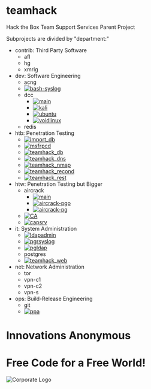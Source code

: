 # teamhack
Hack the Box Team Support Services Parent Project

Subprojects are divided by "department:"
- contrib: Third Party Software
  - afl
  - hg
  - xmrig
- dev: Software      Engineering
  - acng
  - [![bash-syslog](https://github.com/InnovAnon-Inc/bash-syslog/actions/workflows/pkgrel.yml/badge.svg)](https://github.com/InnovAnon-Inc/bash-syslog/actions/workflows/pkgrel.yml)
  - dcc
    - [![main](https://github.com/InnovAnon-Inc/dcc/actions/workflows/pkgrel.yml/badge.svg)](https://github.com/InnovAnon-Inc/dcc/actions/workflows/pkgrel.yml)
    - [![kali](https://github.com/InnovAnon-Inc/dcc/actions/workflows/pkgrel.yml/badge.svg?branch=kali)](https://github.com/InnovAnon-Inc/dcc/actions/workflows/pkgrel.yml)
    - [![ubuntu](https://github.com/InnovAnon-Inc/dcc/actions/workflows/pkgrel.yml/badge.svg?branch=ubuntu)](https://github.com/InnovAnon-Inc/dcc/actions/workflows/pkgrel.yml)
    - [![voidlinux](https://github.com/InnovAnon-Inc/dcc/actions/workflows/pkgrel.yml/badge.svg?branch=voidlinux)](https://github.com/InnovAnon-Inc/dcc/actions/workflows/pkgrel.yml)
  - redis
- htb: Penetration Testing
  - [![import_db](https://github.com/InnovAnon-Inc/import_db/actions/workflows/pkgrel.yml/badge.svg)](https://github.com/InnovAnon-Inc/import_db/actions/workflows/pkgrel.yml)
  - [![msfrpcd](https://github.com/InnovAnon-Inc/msfrpcd/actions/workflows/pkgrel.yml/badge.svg)](https://github.com/InnovAnon-Inc/msfrpcd/actions/workflows/pkgrel.yml)
  - [![teamhack_db](https://github.com/InnovAnon-Inc/teamhack_db/actions/workflows/pkgrel.yml/badge.svg)](https://github.com/InnovAnon-Inc/teamhack_db/actions/workflows/pkgrel.yml)
  - [![teamhack_dns](https://github.com/InnovAnon-Inc/teamhack_dns/actions/workflows/pkgrel.yml/badge.svg)](https://github.com/InnovAnon-Inc/teamhack_dns/actions/workflows/pkgrel.yml)
  - [![teamhack_nmap](https://github.com/InnovAnon-Inc/teamhack_nmap/actions/workflows/pkgrel.yml/badge.svg)](https://github.com/InnovAnon-Inc/teamhack_nmap/actions/workflows/pkgrel.yml)
  - [![teamhack_recond](https://github.com/InnovAnon-Inc/teamhack_recond/actions/workflows/pkgrel.yml/badge.svg)](https://github.com/InnovAnon-Inc/teamhack_recond/actions/workflows/pkgrel.yml)
  - [![teamhack_rest](https://github.com/InnovAnon-Inc/teamhack_rest/actions/workflows/pkgrel.yml/badge.svg)](https://github.com/InnovAnon-Inc/teamhack_rest/actions/workflows/pkgrel.yml)
- htw: Penetration Testing but Bigger
  - aircrack
    - [![main](https://github.com/InnovAnon-Inc/aircrack/actions/workflows/pkgrel.yml/badge.svg)](https://github.com/InnovAnon-Inc/aircrack/actions/workflows/pkgrel.yml)
    - [![aircrack-pgo](https://github.com/InnovAnon-Inc/aircrack/actions/workflows/pkgrel.yml/badge.svg?branch=pgo)](https://github.com/InnovAnon-Inc/aircrack/actions/workflows/pkgrel.yml)
    - [![aircrack-pg](https://github.com/InnovAnon-Inc/aircrack/actions/workflows/pkgrel.yml/badge.svg?branch=pg)](https://github.com/InnovAnon-Inc/aircrack/actions/workflows/pkgrel.yml)
  - [![CA](https://github.com/InnovAnon-Inc/CA/actions/workflows/pkgrel.yml/badge.svg)](https://github.com/InnovAnon-Inc/CA/actions/workflows/pkgrel.yml)
  - [![capsrv](https://github.com/InnovAnon-Inc/capsrv/actions/workflows/pkgrel.yml/badge.svg)](https://github.com/InnovAnon-Inc/capsrv/actions/workflows/pkgrel.yml)
- it:  System  Administration
  - [![ldapadmin](https://github.com/InnovAnon-Inc/ldapadmin/actions/workflows/pkgrel.yml/badge.svg)](https://github.com/InnovAnon-Inc/pgldap/actions/workflows/pkgrel.yml)
  - [![pgrsyslog](https://github.com/InnovAnon-Inc/pgrsyslog/actions/workflows/pkgrel.yml/badge.svg)](https://github.com/InnovAnon-Inc/pgrsyslog/actions/workflows/pkgrel.yml)
  - [![pgldap](https://github.com/InnovAnon-Inc/pgldap/actions/workflows/pkgrel.yml/badge.svg)](https://github.com/InnovAnon-Inc/pgldap/actions/workflows/pkgrel.yml)
  - postgres
  - [![teamhack_web](https://github.com/InnovAnon-Inc/teamhack_web/actions/workflows/pkgrel.yml/badge.svg)](https://github.com/InnovAnon-Inc/teamhack_web/actions/workflows/pkgrel.yml)
- net: Network Administration
  - tor
  - vpn-c1
  - vpn-c2
  - vpn-s
- ops: Build-Release Engineering
  - git
  - [![ppa](https://github.com/InnovAnon-Inc/ppa/actions/workflows/repo.yml/badge.svg)](https://github.com/InnovAnon-Inc/ppa/actions/workflows/repo.yml)

# Innovations Anonymous
Free Code for a Free World!
==========
![Corporate Logo](https://innovanon-inc.github.io/assets/images/logo.gif)


